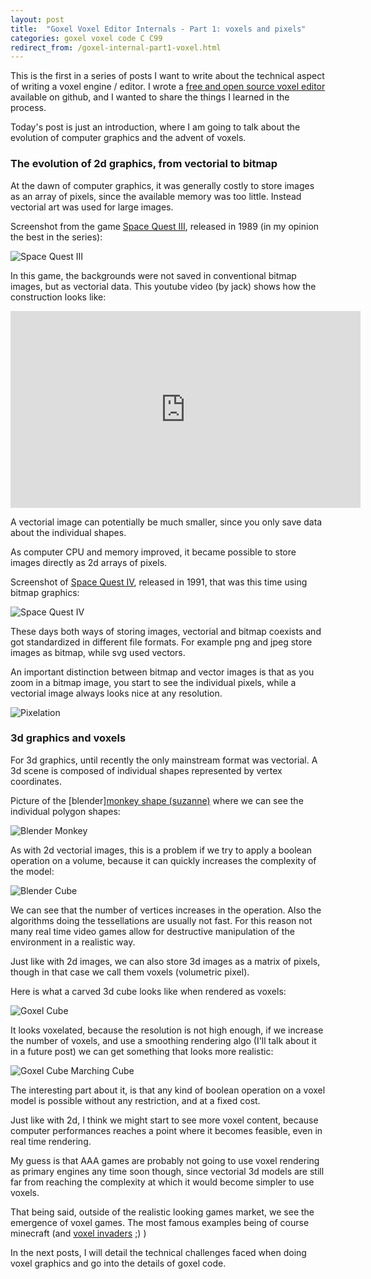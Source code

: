 ```yaml
---
layout: post
title:  "Goxel Voxel Editor Internals - Part 1: voxels and pixels"
categories: goxel voxel code C C99
redirect_from: /goxel-internal-part1-voxel.html
---
```


This is the first in a series of posts I want to write about the technical
aspect of writing a voxel engine / editor.  I wrote a [free and open source
voxel editor][goxel] available on github, and I wanted to share the things I learned
in the process.

Today's post is just an introduction, where I am going to talk about the
evolution of computer graphics and the advent of voxels.

### The evolution of 2d graphics, from vectorial to bitmap

At the dawn of computer graphics, it was generally costly to store images as an
array of pixels, since the available memory was too little.  Instead vectorial
art was used for large images.

Screenshot from the game [Space Quest III], released in 1989 (in my opinion the
best in the series):

![Space Quest III](/assets/imgs/goxel/spacequest.png)

In this game, the backgrounds were not saved in conventional bitmap images, but
as vectorial data.  This youtube video (by jack) shows how the construction
looks like:

<iframe width="560" height="315"
        src="https://www.youtube.com/embed/1QPVfGq19f8?ecver=1"
        frameborder="0" allowfullscreen=""></iframe>

A vectorial image can potentially be much smaller, since you only save data
about the individual shapes.

As computer CPU and memory improved, it became possible to store images
directly as 2d arrays of pixels.

Screenshot of [Space Quest IV], released in 1991, that was this time using
bitmap graphics:

![Space Quest IV](/assets/imgs/goxel/spacequest4.png)

These days both ways of storing images, vectorial and bitmap coexists and got
standardized in different file formats.  For example png and jpeg store
images as bitmap, while svg used vectors.

An important distinction between bitmap and vector images is that as you
zoom in a bitmap image, you start to see the individual pixels, while
a vectorial image always looks nice at any resolution.

![Pixelation](/assets/imgs/goxel/pixelation.png)

### 3d graphics and voxels

For 3d graphics, until recently the only mainstream format was vectorial.
A 3d scene is composed of individual shapes represented by vertex coordinates.

Picture of the [blender][monkey shape (suzanne)](suzanne) where
we can see the individual polygon shapes:

![Blender Monkey](/assets/imgs/goxel/blender-monkey.png)

As with 2d vectorial images, this is a problem if we try to apply a boolean
operation on a volume, because it can quickly increases the complexity of the
model:

![Blender Cube](/assets/imgs/goxel/blender-cube-carved.png)

We can see that the number of vertices increases in the operation.  Also the
algorithms doing the tessellations are usually not fast. For this reason
not many real time video games allow for destructive manipulation of the
environment in a realistic way.

Just like with 2d images, we can also store 3d images as a matrix of pixels,
though in that case we call them voxels (volumetric pixel).

Here is what a carved 3d cube looks like when rendered as voxels:

![Goxel Cube](/assets/imgs/goxel/goxel-cube-carved.png)

It looks voxelated, because the resolution is not high enough, if we increase
the number of voxels, and use a smoothing rendering algo (I'll talk about it in
a future post) we can get something that looks more realistic:

![Goxel Cube Marching Cube](
    /assets/imgs/goxel/goxel-cube-carved-mc.png)

The interesting part about it, is that any kind of boolean operation on
a voxel model is possible without any restriction, and at a fixed cost.

Just like with 2d, I think we might start to see more voxel content, because
computer performances reaches a point where it becomes feasible, even in real
time rendering.

My guess is that AAA games are probably not going to use voxel rendering as
primary engines any time soon though, since vectorial 3d models are still far
from reaching the complexity at which it would become simpler to use voxels.

That being said, outside of the realistic looking games market, we see the
emergence of voxel games.  The most famous examples being of course
minecraft (and [voxel invaders] ;) )

In the next posts, I will detail the technical challenges faced when doing
voxel graphics and go into the details of goxel code.

[goxel]: http://guillaumechereau.github.io/goxel
[Space Quest III]: https://en.wikipedia.org/wiki/Space_Quest_III
[Space Quest IV]: https://en.wikipedia.org/wiki/Space_Quest_IV
[blender]: https://www.blender.org
[suzanne]: https://en.wikipedia.org/wiki/Blender_%28software%29#Suzanne
[voxel invaders]: https://noctua-software.com/voxel-invaders
